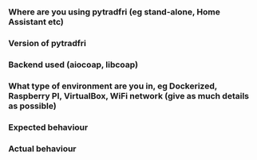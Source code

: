 ### Where are you using pytradfri (eg stand-alone, Home Assistant etc)

### Version of pytradfri

### Backend used (aiocoap, libcoap)

### What type of environment are you in, eg Dockerized, Raspberry PI, VirtualBox, WiFi network (give as much details as possible)

### Expected behaviour

### Actual behaviour
